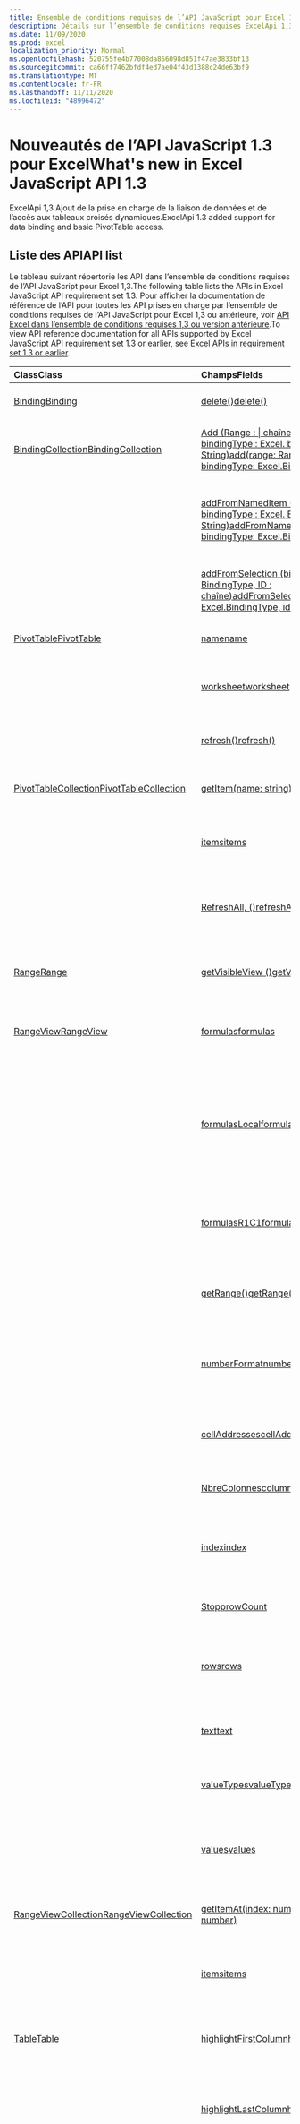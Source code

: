 ```yaml
---
title: Ensemble de conditions requises de l’API JavaScript pour Excel 1,3
description: Détails sur l’ensemble de conditions requises ExcelApi 1,3.
ms.date: 11/09/2020
ms.prod: excel
localization_priority: Normal
ms.openlocfilehash: 520755fe4b77008da866098d851f47ae3833bf13
ms.sourcegitcommit: ca66ff7462bfdf4ed7ae04f43d1388c24de63bf9
ms.translationtype: MT
ms.contentlocale: fr-FR
ms.lasthandoff: 11/11/2020
ms.locfileid: "48996472"
---
```

# <a name="whats-new-in-excel-javascript-api-13"></a><span data-ttu-id="a896c-103">Nouveautés de l’API JavaScript 1.3 pour Excel</span><span class="sxs-lookup"><span data-stu-id="a896c-103">What's new in Excel JavaScript API 1.3</span></span>

<span data-ttu-id="a896c-104">ExcelApi 1,3 Ajout de la prise en charge de la liaison de données et de l’accès aux tableaux croisés dynamiques.</span><span class="sxs-lookup"><span data-stu-id="a896c-104">ExcelApi 1.3 added support for data binding and basic PivotTable access.</span></span>

## <a name="api-list"></a><span data-ttu-id="a896c-105">Liste des API</span><span class="sxs-lookup"><span data-stu-id="a896c-105">API list</span></span>

<span data-ttu-id="a896c-106">Le tableau suivant répertorie les API dans l’ensemble de conditions requises de l’API JavaScript pour Excel 1,3.</span><span class="sxs-lookup"><span data-stu-id="a896c-106">The following table lists the APIs in Excel JavaScript API requirement set 1.3.</span></span> <span data-ttu-id="a896c-107">Pour afficher la documentation de référence de l’API pour toutes les API prises en charge par l’ensemble de conditions requises de l’API JavaScript pour Excel 1,3 ou antérieure, voir [API Excel dans l’ensemble de conditions requises 1,3 ou version antérieure](/javascript/api/excel?view=excel-js-1.3&preserve-view=true).</span><span class="sxs-lookup"><span data-stu-id="a896c-107">To view API reference documentation for all APIs supported by Excel JavaScript API requirement set 1.3 or earlier, see [Excel APIs in requirement set 1.3 or earlier](/javascript/api/excel?view=excel-js-1.3&preserve-view=true).</span></span>

| <span data-ttu-id="a896c-108">Class</span><span class="sxs-lookup"><span data-stu-id="a896c-108">Class</span></span> | <span data-ttu-id="a896c-109">Champs</span><span class="sxs-lookup"><span data-stu-id="a896c-109">Fields</span></span> | <span data-ttu-id="a896c-110">Description</span><span class="sxs-lookup"><span data-stu-id="a896c-110">Description</span></span> |
|:---|:---|:---|
|[<span data-ttu-id="a896c-111">Binding</span><span class="sxs-lookup"><span data-stu-id="a896c-111">Binding</span></span>](/javascript/api/excel/excel.binding)|[<span data-ttu-id="a896c-112">delete()</span><span class="sxs-lookup"><span data-stu-id="a896c-112">delete()</span></span>](/javascript/api/excel/excel.binding#delete--)|<span data-ttu-id="a896c-113">Supprime la liaison.</span><span class="sxs-lookup"><span data-stu-id="a896c-113">Deletes the binding.</span></span>|
|[<span data-ttu-id="a896c-114">BindingCollection</span><span class="sxs-lookup"><span data-stu-id="a896c-114">BindingCollection</span></span>](/javascript/api/excel/excel.bindingcollection)|[<span data-ttu-id="a896c-115">Add (Range : \| chaîne de plage, bindingType : Excel. bindingType, ID : String)</span><span class="sxs-lookup"><span data-stu-id="a896c-115">add(range: Range \| string, bindingType: Excel.BindingType, id: string)</span></span>](/javascript/api/excel/excel.bindingcollection#add-range--bindingtype--id-)|<span data-ttu-id="a896c-116">Ajoute une nouvelle liaison à une plage spécifique.</span><span class="sxs-lookup"><span data-stu-id="a896c-116">Add a new binding to a particular Range.</span></span>|
||[<span data-ttu-id="a896c-117">addFromNamedItem (Name : String, bindingType : Excel. BindingType, ID : String)</span><span class="sxs-lookup"><span data-stu-id="a896c-117">addFromNamedItem(name: string, bindingType: Excel.BindingType, id: string)</span></span>](/javascript/api/excel/excel.bindingcollection#addfromnameditem-name--bindingtype--id-)|<span data-ttu-id="a896c-118">Ajoute une nouvelle liaison basée sur un élément nommé dans le classeur.</span><span class="sxs-lookup"><span data-stu-id="a896c-118">Add a new binding based on a named item in the workbook.</span></span>|
||[<span data-ttu-id="a896c-119">addFromSelection (bindingType : Excel. BindingType, ID : chaîne)</span><span class="sxs-lookup"><span data-stu-id="a896c-119">addFromSelection(bindingType: Excel.BindingType, id: string)</span></span>](/javascript/api/excel/excel.bindingcollection#addfromselection-bindingtype--id-)|<span data-ttu-id="a896c-120">Ajoute une nouvelle liaison basée sur la sélection en cours.</span><span class="sxs-lookup"><span data-stu-id="a896c-120">Add a new binding based on the current selection.</span></span>|
|[<span data-ttu-id="a896c-121">PivotTable</span><span class="sxs-lookup"><span data-stu-id="a896c-121">PivotTable</span></span>](/javascript/api/excel/excel.pivottable)|[<span data-ttu-id="a896c-122">name</span><span class="sxs-lookup"><span data-stu-id="a896c-122">name</span></span>](/javascript/api/excel/excel.pivottable#name)|<span data-ttu-id="a896c-123">Nom du tableau croisé dynamique.</span><span class="sxs-lookup"><span data-stu-id="a896c-123">Name of the PivotTable.</span></span>|
||[<span data-ttu-id="a896c-124">worksheet</span><span class="sxs-lookup"><span data-stu-id="a896c-124">worksheet</span></span>](/javascript/api/excel/excel.pivottable#worksheet)|<span data-ttu-id="a896c-125">Feuille de calcul contenant le tableau croisé dynamique.</span><span class="sxs-lookup"><span data-stu-id="a896c-125">The worksheet containing the current PivotTable.</span></span>|
||[<span data-ttu-id="a896c-126">refresh()</span><span class="sxs-lookup"><span data-stu-id="a896c-126">refresh()</span></span>](/javascript/api/excel/excel.pivottable#refresh--)|<span data-ttu-id="a896c-127">Actualise le tableau croisé dynamique.</span><span class="sxs-lookup"><span data-stu-id="a896c-127">Refreshes the PivotTable.</span></span>|
|[<span data-ttu-id="a896c-128">PivotTableCollection</span><span class="sxs-lookup"><span data-stu-id="a896c-128">PivotTableCollection</span></span>](/javascript/api/excel/excel.pivottablecollection)|[<span data-ttu-id="a896c-129">getItem(name: string)</span><span class="sxs-lookup"><span data-stu-id="a896c-129">getItem(name: string)</span></span>](/javascript/api/excel/excel.pivottablecollection#getitem-name-)|<span data-ttu-id="a896c-130">Obtient un tableau croisé dynamique par nom.</span><span class="sxs-lookup"><span data-stu-id="a896c-130">Gets a PivotTable by name.</span></span>|
||[<span data-ttu-id="a896c-131">items</span><span class="sxs-lookup"><span data-stu-id="a896c-131">items</span></span>](/javascript/api/excel/excel.pivottablecollection#items)|<span data-ttu-id="a896c-132">Obtient l’élément enfant chargé dans cette collection de sites.</span><span class="sxs-lookup"><span data-stu-id="a896c-132">Gets the loaded child items in this collection.</span></span>|
||[<span data-ttu-id="a896c-133">RefreshAll, ()</span><span class="sxs-lookup"><span data-stu-id="a896c-133">refreshAll()</span></span>](/javascript/api/excel/excel.pivottablecollection#refreshall--)|<span data-ttu-id="a896c-134">Actualise tous les tableaux croisés dynamiques de la collection.</span><span class="sxs-lookup"><span data-stu-id="a896c-134">Refreshes all the pivot tables in the collection.</span></span>|
|[<span data-ttu-id="a896c-135">Range</span><span class="sxs-lookup"><span data-stu-id="a896c-135">Range</span></span>](/javascript/api/excel/excel.range)|[<span data-ttu-id="a896c-136">getVisibleView ()</span><span class="sxs-lookup"><span data-stu-id="a896c-136">getVisibleView()</span></span>](/javascript/api/excel/excel.range#getvisibleview--)|<span data-ttu-id="a896c-137">Représente les lignes visibles de la plage en cours.</span><span class="sxs-lookup"><span data-stu-id="a896c-137">Represents the visible rows of the current range.</span></span>|
|[<span data-ttu-id="a896c-138">RangeView</span><span class="sxs-lookup"><span data-stu-id="a896c-138">RangeView</span></span>](/javascript/api/excel/excel.rangeview)|[<span data-ttu-id="a896c-139">formulas</span><span class="sxs-lookup"><span data-stu-id="a896c-139">formulas</span></span>](/javascript/api/excel/excel.rangeview#formulas)|<span data-ttu-id="a896c-140">Représente la formule dans le style de notation A1.</span><span class="sxs-lookup"><span data-stu-id="a896c-140">Represents the formula in A1-style notation.</span></span>|
||[<span data-ttu-id="a896c-141">formulasLocal</span><span class="sxs-lookup"><span data-stu-id="a896c-141">formulasLocal</span></span>](/javascript/api/excel/excel.rangeview#formulaslocal)|<span data-ttu-id="a896c-142">Représente la formule en notation A1, en utilisant le langage et les paramètres de format de nombre régionaux de l’utilisateur.</span><span class="sxs-lookup"><span data-stu-id="a896c-142">Represents the formula in A1-style notation, in the user's language and number-formatting locale.</span></span>|
||[<span data-ttu-id="a896c-143">formulasR1C1</span><span class="sxs-lookup"><span data-stu-id="a896c-143">formulasR1C1</span></span>](/javascript/api/excel/excel.rangeview#formulasr1c1)|<span data-ttu-id="a896c-144">Représente la formule dans le style de notation R1C1.</span><span class="sxs-lookup"><span data-stu-id="a896c-144">Represents the formula in R1C1-style notation.</span></span>|
||[<span data-ttu-id="a896c-145">getRange()</span><span class="sxs-lookup"><span data-stu-id="a896c-145">getRange()</span></span>](/javascript/api/excel/excel.rangeview#getrange--)|<span data-ttu-id="a896c-146">Obtient la plage parent associée à l’affichage de plage actuel.</span><span class="sxs-lookup"><span data-stu-id="a896c-146">Gets the parent range associated with the current RangeView.</span></span>|
||[<span data-ttu-id="a896c-147">numberFormat</span><span class="sxs-lookup"><span data-stu-id="a896c-147">numberFormat</span></span>](/javascript/api/excel/excel.rangeview#numberformat)|<span data-ttu-id="a896c-148">Représente le code de format de nombre d’Excel pour une cellule donnée.</span><span class="sxs-lookup"><span data-stu-id="a896c-148">Represents Excel's number format code for the given cell.</span></span>|
||[<span data-ttu-id="a896c-149">cellAddresses</span><span class="sxs-lookup"><span data-stu-id="a896c-149">cellAddresses</span></span>](/javascript/api/excel/excel.rangeview#celladdresses)|<span data-ttu-id="a896c-150">Représente les adresses de cellule de la RangeView.</span><span class="sxs-lookup"><span data-stu-id="a896c-150">Represents the cell addresses of the RangeView.</span></span>|
||[<span data-ttu-id="a896c-151">NbreColonnes</span><span class="sxs-lookup"><span data-stu-id="a896c-151">columnCount</span></span>](/javascript/api/excel/excel.rangeview#columncount)|<span data-ttu-id="a896c-152">Nombre de colonnes visibles.</span><span class="sxs-lookup"><span data-stu-id="a896c-152">The number of visible columns.</span></span>|
||[<span data-ttu-id="a896c-153">index</span><span class="sxs-lookup"><span data-stu-id="a896c-153">index</span></span>](/javascript/api/excel/excel.rangeview#index)|<span data-ttu-id="a896c-154">Renvoie une valeur qui représente l’index de l’affichage de plage.</span><span class="sxs-lookup"><span data-stu-id="a896c-154">Returns a value that represents the index of the RangeView.</span></span>|
||[<span data-ttu-id="a896c-155">Stopp</span><span class="sxs-lookup"><span data-stu-id="a896c-155">rowCount</span></span>](/javascript/api/excel/excel.rangeview#rowcount)|<span data-ttu-id="a896c-156">Nombre de lignes visibles.</span><span class="sxs-lookup"><span data-stu-id="a896c-156">The number of visible rows.</span></span>|
||[<span data-ttu-id="a896c-157">rows</span><span class="sxs-lookup"><span data-stu-id="a896c-157">rows</span></span>](/javascript/api/excel/excel.rangeview#rows)|<span data-ttu-id="a896c-158">Représente une collection d’affichages de plage associés à la plage.</span><span class="sxs-lookup"><span data-stu-id="a896c-158">Represents a collection of range views associated with the range.</span></span>|
||[<span data-ttu-id="a896c-159">text</span><span class="sxs-lookup"><span data-stu-id="a896c-159">text</span></span>](/javascript/api/excel/excel.rangeview#text)|<span data-ttu-id="a896c-160">Valeurs de texte de la plage spécifiée.</span><span class="sxs-lookup"><span data-stu-id="a896c-160">Text values of the specified range.</span></span>|
||[<span data-ttu-id="a896c-161">valueTypes</span><span class="sxs-lookup"><span data-stu-id="a896c-161">valueTypes</span></span>](/javascript/api/excel/excel.rangeview#valuetypes)|<span data-ttu-id="a896c-162">Représente le type de données de chaque cellule.</span><span class="sxs-lookup"><span data-stu-id="a896c-162">Represents the type of data of each cell.</span></span>|
||[<span data-ttu-id="a896c-163">values</span><span class="sxs-lookup"><span data-stu-id="a896c-163">values</span></span>](/javascript/api/excel/excel.rangeview#values)|<span data-ttu-id="a896c-164">Représente les valeurs brutes de l’affichage de plage spécifié.</span><span class="sxs-lookup"><span data-stu-id="a896c-164">Represents the raw values of the specified range view.</span></span>|
|[<span data-ttu-id="a896c-165">RangeViewCollection</span><span class="sxs-lookup"><span data-stu-id="a896c-165">RangeViewCollection</span></span>](/javascript/api/excel/excel.rangeviewcollection)|[<span data-ttu-id="a896c-166">getItemAt(index: number)</span><span class="sxs-lookup"><span data-stu-id="a896c-166">getItemAt(index: number)</span></span>](/javascript/api/excel/excel.rangeviewcollection#getitemat-index-)|<span data-ttu-id="a896c-167">Obtient une ligne RangeView par le biais de son index.</span><span class="sxs-lookup"><span data-stu-id="a896c-167">Gets a RangeView Row via its index.</span></span>|
||[<span data-ttu-id="a896c-168">items</span><span class="sxs-lookup"><span data-stu-id="a896c-168">items</span></span>](/javascript/api/excel/excel.rangeviewcollection#items)|<span data-ttu-id="a896c-169">Obtient l’élément enfant chargé dans cette collection de sites.</span><span class="sxs-lookup"><span data-stu-id="a896c-169">Gets the loaded child items in this collection.</span></span>|
|[<span data-ttu-id="a896c-170">Table</span><span class="sxs-lookup"><span data-stu-id="a896c-170">Table</span></span>](/javascript/api/excel/excel.table)|[<span data-ttu-id="a896c-171">highlightFirstColumn</span><span class="sxs-lookup"><span data-stu-id="a896c-171">highlightFirstColumn</span></span>](/javascript/api/excel/excel.table#highlightfirstcolumn)|<span data-ttu-id="a896c-172">Indique si la première colonne contient une mise en forme spéciale.</span><span class="sxs-lookup"><span data-stu-id="a896c-172">Specifies if the first column contains special formatting.</span></span>|
||[<span data-ttu-id="a896c-173">highlightLastColumn</span><span class="sxs-lookup"><span data-stu-id="a896c-173">highlightLastColumn</span></span>](/javascript/api/excel/excel.table#highlightlastcolumn)|<span data-ttu-id="a896c-174">Indique si la dernière colonne contient une mise en forme spéciale.</span><span class="sxs-lookup"><span data-stu-id="a896c-174">Specifies if the last column contains special formatting.</span></span>|
||[<span data-ttu-id="a896c-175">showBandedColumns</span><span class="sxs-lookup"><span data-stu-id="a896c-175">showBandedColumns</span></span>](/javascript/api/excel/excel.table#showbandedcolumns)|<span data-ttu-id="a896c-176">Spécifie si les colonnes affichent une mise en forme à bandes dans laquelle les colonnes impaires sont mises en surbrillance différemment des colonnes égales pour faciliter la lecture du tableau.</span><span class="sxs-lookup"><span data-stu-id="a896c-176">Specifies if the columns show banded formatting in which odd columns are highlighted differently from even ones to make reading the table easier.</span></span>|
||[<span data-ttu-id="a896c-177">showBandedRows</span><span class="sxs-lookup"><span data-stu-id="a896c-177">showBandedRows</span></span>](/javascript/api/excel/excel.table#showbandedrows)|<span data-ttu-id="a896c-178">Indique si les lignes affichent une mise en forme à bandes dans laquelle les lignes impaires sont mises en surbrillance différemment des lignes paires pour faciliter la lecture du tableau.</span><span class="sxs-lookup"><span data-stu-id="a896c-178">Specifies if the rows show banded formatting in which odd rows are highlighted differently from even ones to make reading the table easier.</span></span>|
||[<span data-ttu-id="a896c-179">showFilterButton</span><span class="sxs-lookup"><span data-stu-id="a896c-179">showFilterButton</span></span>](/javascript/api/excel/excel.table#showfilterbutton)|<span data-ttu-id="a896c-180">Indique si les boutons de filtre sont visibles en haut de chaque en-tête de colonne.</span><span class="sxs-lookup"><span data-stu-id="a896c-180">Specifies if the filter buttons are visible at the top of each column header.</span></span>|
|[<span data-ttu-id="a896c-181">Workbook</span><span class="sxs-lookup"><span data-stu-id="a896c-181">Workbook</span></span>](/javascript/api/excel/excel.workbook)|[<span data-ttu-id="a896c-182">pivotTables</span><span class="sxs-lookup"><span data-stu-id="a896c-182">pivotTables</span></span>](/javascript/api/excel/excel.workbook#pivottables)|<span data-ttu-id="a896c-183">Représente une collection de tableaux croisés dynamiques associés au classeur.</span><span class="sxs-lookup"><span data-stu-id="a896c-183">Represents a collection of PivotTables associated with the workbook.</span></span>|
|[<span data-ttu-id="a896c-184">Worksheet</span><span class="sxs-lookup"><span data-stu-id="a896c-184">Worksheet</span></span>](/javascript/api/excel/excel.worksheet)|[<span data-ttu-id="a896c-185">pivotTables</span><span class="sxs-lookup"><span data-stu-id="a896c-185">pivotTables</span></span>](/javascript/api/excel/excel.worksheet#pivottables)|<span data-ttu-id="a896c-186">Collection de tableaux croisés dynamiques qui font partie de la feuille de calcul.</span><span class="sxs-lookup"><span data-stu-id="a896c-186">Collection of PivotTables that are part of the worksheet.</span></span>|

## <a name="see-also"></a><span data-ttu-id="a896c-187">Voir aussi</span><span class="sxs-lookup"><span data-stu-id="a896c-187">See also</span></span>

- [<span data-ttu-id="a896c-188">Documentation référence de l’API JavaScript pour Excel</span><span class="sxs-lookup"><span data-stu-id="a896c-188">Excel JavaScript API Reference Documentation</span></span>](/javascript/api/excel?view=excel-js-1.3&preserve-view=true)
- [<span data-ttu-id="a896c-189">Ensembles de conditions requises de l’API JavaScript pour Excel</span><span class="sxs-lookup"><span data-stu-id="a896c-189">Excel JavaScript API requirement sets</span></span>](excel-api-requirement-sets.md)
